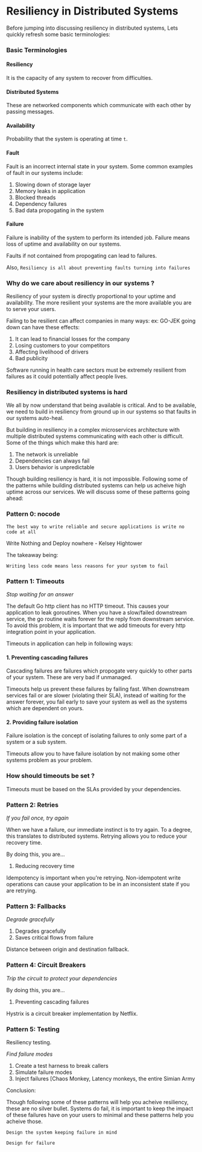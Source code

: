 # Resiliency in Distributed Systems

Before jumping into discussing resiliency in distributed systems, Lets
quickly refresh some basic terminologies:

### Basic Terminologies

#### Resiliency 

It is the capacity of any system to recover from
difficulties.

#### Distributed Systems 

These are networked components which communicate
with each other by passing messages.

#### Availability 

Probability that the system is operating at time `t`.

#### Fault 

Fault is an incorrect internal state in your system.
Some common examples of fault in our systems include:

1. Slowing down of storage layer
2. Memory leaks in application
3. Blocked threads
4. Dependency failures
5. Bad data propogating in the system

#### Failure

Failure is inability of the system to perform its intended job.
Failure means loss of uptime and availability on our systems.

Faults if not contained from propogating can lead to failures.

Also, `Resiliency is all about preventing faults turning into failures`

### Why do we care about resiliency in our systems ?

Resiliency of your system is directly proportional to your uptime and
availability. The more resilient your systems are the more available you
are to serve your users.

Failing to be resilient can affect companies in many ways:
ex: GO-JEK going down can have these effects: 

1. It can lead to financial losses for the company
2. Losing customers to your competitors 
3. Affecting livelihood of drivers 
4. Bad publicity

Software running in health care sectors must be extremely resilient from
failures as it could potentially affect people lives.

### Resiliency in distributed systems is hard

We all by now understand that being available is critical. And to be
available, we need to build in resiliency from ground up in our systems so
that faults in our systems auto-heal.

But building in resiliency in a complex microservices architecture with
multiple distributed systems communicating with each other is difficult.
Some of the things which make this hard are:

1. The network is unreliable
2. Dependencies can always fail
3. Users behavior is unpredictable 

Though building resiliency is hard, it is not impossible. Following some
of the patterns while building distributed systems can help us acheive
high uptime across our services. We will discuss some of these patterns
going ahead:

### Pattern 0: nocode

`The best way to write reliable and secure applications is write no code
 at all`

Write Nothing and Deploy nowhere - Kelsey Hightower

The takeaway being:

`Writing less code means less reasons for your system to fail`

### Pattern 1: Timeouts

_Stop waiting for an answer_

The default Go http client has no HTTP timeout. This causes your
application to leak goroutines. When you have a slow/failed downstream
service, the go routine waits forever for the reply from downstream
service. To avoid this problem, it is important that we add timeouts for
every http integration point in your application.

Timeouts in application can help in following ways:

#### 1. Preventing cascading failures 

Cascading failures are failures which propogate very quickly to other
parts of your system. These are very bad if unmanaged. 

Timeouts help us prevent these failures by failing fast. When downstream
services fail or are slower (violating their SLA), instead of waiting for
the answer forever, you fail early to save your system as well as the
systems which are dependent on yours.

#### 2. Providing failure isolation

Failure isolation is the concept of isolating failures to only some part
of a system or a sub system.

Timeouts allow you to have failure isolation by not making some other
systems problem as your problem.

### How should timeouts be set ?  

Timeouts must be based on the SLAs provided by your dependencies. 

### Pattern 2: Retries

_If you fail once, try again_

When we have a failure, our immediate instinct is to try again. To a degree, this translates to distributed systems. Retrying allows you to reduce your recovery time.

By doing this, you are...
1. Reducing recovery time

Idempotency is important when you're retrying. Non-idempotent write operations can cause your application to be in an inconsistent state if you are retrying.

### Pattern 3: Fallbacks

_Degrade gracefully_

1. Degrades gracefully
2. Saves critical flows from failure

Distance between origin and destination fallback.

### Pattern 4: Circuit Breakers

_Trip the circuit to protect your dependencies_

By doing this, you are...
1. Preventing cascading failures

Hystrix is a circuit breaker implementation by Netflix.


### Pattern 5: Testing

Resiliency testing.

_Find failure modes_

1. Create a test harness to break callers
2. Simulate failure modes
3. Inject failures [Chaos Monkey, Latency monkeys, the entire Simian
   Army

Conclusion: 

Though following some of these patterns will help you acheive resiliency,
these are no silver bullet. Systems do fail, it is important to keep the
impact of these failures have on your users to minimal and these patterns
help you acheive those.

`Design the system keeping failure in mind`

`Design for failure`
